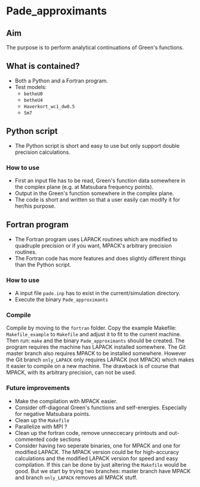 # Pade_approximants

## Aim
The purpose is to perform analytical continuations of Green's functions.  

## What is contained?
- Both a Python and a Fortran program.
- Test models:
    - `betheU0`
    - `betheU4`
    - `Haverkort_wc1_dw0.5`
    - `Sm7`

## Python script
- The Python script is short and easy to use but only support double precision calculations. 

### How to use 
- First an input file has to be read, Green's function data somewhere in the complex plane (e.g. at Matsubara frequency points). 
- Output in the Green's function somewhere in the complex plane.
- The code is short and written so that a user easily can modify it for her/his purpose. 


## Fortran program
- The Fortran program uses LAPACK routines which are modified to quadruple precision or if you want, MPACK's arbitrary precision routines.
- The Fortran code has more features and does slightly different things than the Python script.

### How to use 
- A input file `pade.inp` has to exist in the current/simulation directory.
- Execute the binary `Pade_approximants` 

### Compile
Compile by moving to the `fortran` folder. Copy the example Makefile: `Makefile_example` to `Makefile` and adjust it to fit to the current machine. 
Then run: `make` and the binary `Pade_approximants` should be created.
The program requires the machine has LAPACK installed somewhere. 
The Git master branch also requires MPACK to be installed somewhere.
However the Git branch `only_LAPACK` only requires LAPACK (not MPACK) which makes it easier to compile on a new machine.
The drawback is of course that MPACK, with its arbitrary precision, can not be used.

### Future improvements
- Make the compilation with MPACK easier.
- Consider off-diagonal Green's functions and self-energies. Especially for negative Matsubara points.
- Clean up the `Makefile` 
- Parallelize with MPI ?
- Clean up the fortran code, remove unneccecary printouts and out-commented code sections
- Consider having two seperate binaries, one for MPACK and one for modified LAPACK. The MPACK version could be for high-accuracy calculations and the modified LAPACK version for speed and easy compilation. If this can be done by just altering the `Makefile` would be good. But we start by trying two branches: master branch have MPACK and branch `only_LAPACK` removes all MPACK stuff. 

